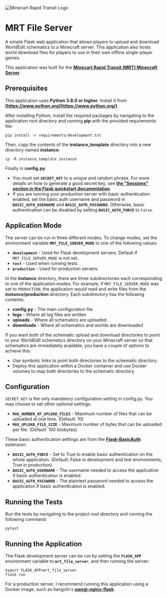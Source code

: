 ![Minecart Rapid Transit Logo](https://www.minecartrapidtransit.net/wp-content/uploads/2015/01/logo-with-title2.png)

# MRT File Server

A simple Flask web application that allows players to upload and download WorldEdit schematics to a Minecraft server. This application also hosts world download files for players to use in their own offline single-player games.

This application was built for the **[Minecart Rapid Transit (MRT) Minecraft Server](https://www.minecartrapidtransit.net)**.

## Prerequisites

This application uses **Python 3.8.0 or higher**. Install it from **[https://www.python.org](https://www.python.org/)**.

After installing Python, install the required packages by navigating to the application root directory and running **pip** with the provided requirements file:

    pip install -r requirements/development.txt

Then, copy the contents of the **instance_template** directory into a new directory named **instance**:

    cp -R instance_template instance

Finally in **config.py**:
- You must set **`SECRET_KEY`** to a unique and random phrase. For more details on how to generate a good secret key, see **[the "Sessions" section in the Flask quickstart documentation](http://flask.pocoo.org/docs/1.0/quickstart/#sessions)**.
- If you are running your production server with basic authentication enabled, set the basic auth username and password in **`BASIC_AUTH_USERNAME`** and **`BASIC_AUTH_PASSWORD`**. Otherwise, basic authentication can be disabled by setting **`BASIC_AUTH_FORCE`** to `False`.

## Application Mode

The server can be run in three different modes. To change modes, set the environment variable **`MRT_FILE_SERVER_MODE`** to one of the following values:

- **`development`** - Used for Flask development servers. Default if `MRT_FILE_SERVER_MODE` is not set.
- **`test`** - Used when running tests.
- **`production`** - Used for production servers.

In the **instance** directory, there are three subdirectories each corresponding to one of the application modes. For example, if `MRT_FILE_SERVER_MODE` was set to `PRODUCTION`, the application would read and write files from the **instance/production** directory. Each subdirectory has the following contents:

- **config.py** - The main configuration file
- **logs** - Where all log files are written
- **uploads** - Where all schematics are uploaded
- **downloads** - Where all schematics and worlds are downloaded

If you want both of the schematic upload and download directories to point to your WorldEdit schematics directory on your Minecraft server so that schematics are immediately available, you have a couple of options to achieve this:

- Use symbolic links to point both directories to the schematic directory.
- Deploy this application within a Docker container and use Docker volumes to map both directories to the schematic directory.

## Configuration

`SECRET_KEY` is the only mandatory configuration setting in config.py. You may choose to set other optional settings:

- **`MAX_NUMBER_OF_UPLOAD_FILES`** - Maximum number of files that can be uploaded at one time. (Default: 10)
- **`MAX_UPLOAD_FILE_SIZE`** - Maximum number of bytes that can be uploaded per file. (Default: 100 kilobytes)

These basic authentication settings are from the **[Flask-BasicAuth](https://github.com/jpvanhal/flask-basicauth)** extension:
- **`BASIC_AUTH_FORCE`** - Set to True to enable basic authentication on the whole application. (Default: False in development and test environments, True in production)
- **`BASIC_AUTH_USERNAME`** - The username needed to access the application if basic authentication is enabled.
- **`BASIC_AUTH_PASSWORD`** - The plaintext password needed to access the application if basic authentication is enabled.

## Running the Tests

Run the tests by navigating to the project root directory and running the following command:

    pytest

## Running the Application

The Flask development server can be run by setting the **`FLASK_APP`** environment variable to **`mrt_file_server`**, and then running the server:

    export FLASK_APP=mrt_file_server
    flask run

For a production server, I recommend running this application using a Docker image, such as tiangolo's **[uwsgi-nginx-flask](https://github.com/tiangolo/uwsgi-nginx-flask-docker)**.